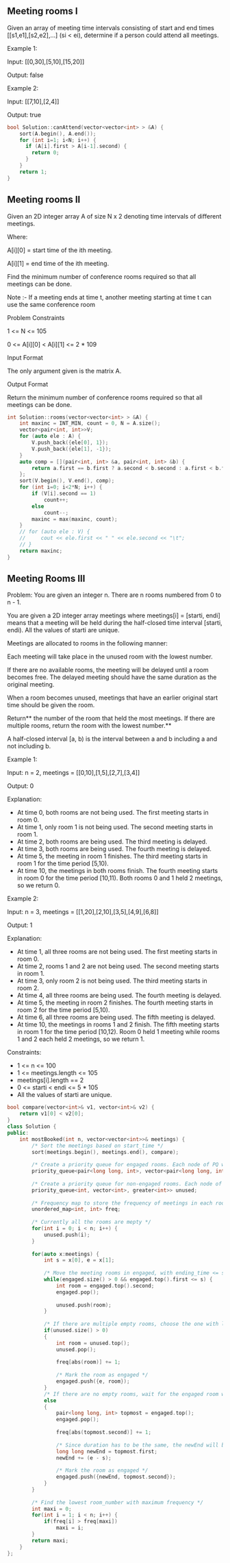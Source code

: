 ## Meeting rooms I
Given an array of meeting time intervals consisting of start and end times [[s1,e1],[s2,e2],...] (si < ei), determine if a person could attend all meetings.

Example 1:

Input: [[0,30],[5,10],[15,20]]

Output: false

Example 2:

Input: [[7,10],[2,4]]

Output: true

```cpp
bool Solution::canAttend(vector<vector<int> > &A) {
    sort(A.begin(), A.end());
    for (int i=1; i<N; i++) {
      if (A[i].first > A[i-1].second) {
        return 0;
      } 
    }
    return 1;
}
```

## Meeting rooms II
Given an 2D integer array A of size N x 2 denoting time intervals of different meetings.

Where:

A[i][0] = start time of the ith meeting.

A[i][1] = end time of the ith meeting.

Find the minimum number of conference rooms required so that all meetings can be done.

Note :- If a meeting ends at time t, another meeting starting at time t can use the same conference room

Problem Constraints

1 <= N <= 105

0 <= A[i][0] < A[i][1] <= 2 * 109

Input Format

The only argument given is the matrix A.

Output Format

Return the minimum number of conference rooms required so that all meetings can be done.


```cpp
int Solution::rooms(vector<vector<int> > &A) {
    int maxinc = INT_MIN, count = 0, N = A.size();
    vector<pair<int, int>>V;
    for (auto ele : A) {
        V.push_back({ele[0], 1});
        V.push_back({ele[1], -1});
    }
    auto comp = [](pair<int, int> &a, pair<int, int> &b) {
        return a.first == b.first ? a.second < b.second : a.first < b.first;
    };
    sort(V.begin(), V.end(), comp);
    for (int i=0; i<2*N; i++) {
        if (V[i].second == 1)
            count++;
        else 
            count--;
        maxinc = max(maxinc, count);
    }
    // for (auto ele : V) {
    //     cout << ele.first << " " << ele.second << "\t";
    // }
    return maxinc;
}
```

## Meeting Rooms III

Problem: You are given an integer n. There are n rooms numbered from 0 to n - 1.

You are given a 2D integer array meetings where meetings[i] = [starti, endi] means that a meeting will be held during the half-closed time interval [starti, endi). All the values of starti are unique.

Meetings are allocated to rooms in the following manner:

Each meeting will take place in the unused room with the lowest number.

If there are no available rooms, the meeting will be delayed until a room becomes free. The delayed meeting should have the same duration as the original meeting.

When a room becomes unused, meetings that have an earlier original start time should be given the room.

Return** the number of the room that held the most meetings. If there are multiple rooms, return the room with the lowest number.**

A half-closed interval [a, b) is the interval between a and b including a and not including b.

Example 1:

Input: n = 2, meetings = [[0,10],[1,5],[2,7],[3,4]]

Output: 0

Explanation:
- At time 0, both rooms are not being used. The first meeting starts in room 0.
- At time 1, only room 1 is not being used. The second meeting starts in room 1.
- At time 2, both rooms are being used. The third meeting is delayed.
- At time 3, both rooms are being used. The fourth meeting is delayed.
- At time 5, the meeting in room 1 finishes. The third meeting starts in room 1 for the time period [5,10).
- At time 10, the meetings in both rooms finish. The fourth meeting starts in room 0 for the time period [10,11).
Both rooms 0 and 1 held 2 meetings, so we return 0. 

Example 2:

Input: n = 3, meetings = [[1,20],[2,10],[3,5],[4,9],[6,8]]

Output: 1

Explanation:
- At time 1, all three rooms are not being used. The first meeting starts in room 0.
- At time 2, rooms 1 and 2 are not being used. The second meeting starts in room 1.
- At time 3, only room 2 is not being used. The third meeting starts in room 2.
- At time 4, all three rooms are being used. The fourth meeting is delayed.
- At time 5, the meeting in room 2 finishes. The fourth meeting starts in room 2 for the time period [5,10).
- At time 6, all three rooms are being used. The fifth meeting is delayed.
- At time 10, the meetings in rooms 1 and 2 finish. The fifth meeting starts in room 1 for the time period [10,12).
Room 0 held 1 meeting while rooms 1 and 2 each held 2 meetings, so we return 1. 

Constraints:
- 1 <= n <= 100
- 1 <= meetings.length <= 105
- meetings[i].length == 2
- 0 <= starti < endi <= 5 * 105
- All the values of starti are unique.

```cpp
bool compare(vector<int>& v1, vector<int>& v2) {
    return v1[0] < v2[0];
}
class Solution {
public:
    int mostBooked(int n, vector<vector<int>>& meetings) {
        /* Sort the meetings based on start_time */
        sort(meetings.begin(), meetings.end(), compare);
        
        /* Create a priority queue for engaged rooms. Each node of PQ will store {current_meeting_ending_time, room_number} */
        priority_queue<pair<long long, int>, vector<pair<long long, int>>, greater<pair<long long, int>>> engaged;
        
        /* Create a priority queue for non-engaged rooms. Each node of PQ will store {room_number} */
        priority_queue<int, vector<int>, greater<int>> unused;
        
        /* Frequency map to store the frequency of meetings in each room */
        unordered_map<int, int> freq;
        
        /* Currently all the rooms are mepty */
        for(int i = 0; i < n; i++) {
            unused.push(i);
        }
        
        for(auto x:meetings) {
            int s = x[0], e = x[1];
            
            /* Move the meeting rooms in engaged, with ending_time <= s, to unused */ 
            while(engaged.size() > 0 && engaged.top().first <= s) {
                int room = engaged.top().second;
                engaged.pop();
                
                unused.push(room);
            }
            
            /* If there are multiple empty rooms, choose the one with lower room_number */
            if(unused.size() > 0) 
            {
                int room = unused.top();
                unused.pop();
                
                freq[abs(room)] += 1;
                
                /* Mark the room as engaged */
                engaged.push({e, room});
            }
            /* If there are no empty rooms, wait for the engaged room with nearest ending time to empty */
            else 
            {
                pair<long long, int> topmost = engaged.top();
                engaged.pop();
            
                freq[abs(topmost.second)] += 1;
                
                /* Since duration has to be the same, the newEnd will be sum(end_time_of_the_prev_meeting, duration) */ 
                long long newEnd = topmost.first;
                newEnd += (e - s);
                
                /* Mark the room as engaged */
                engaged.push({newEnd, topmost.second});
            }
        }
        
        /* Find the lowest room_number with maximum frequency */
        int maxi = 0;
        for(int i = 1; i < n; i++) {
            if(freq[i] > freq[maxi])
                maxi = i;
        }
        return maxi;
    }
};
```
